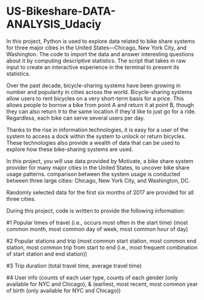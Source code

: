 # US-Bikeshare-DATA-ANALYSIS_Udaciy
In this project, Python is used to explore data related to bike share systems for three major cities in the United States—Chicago, New York City, and Washington. 
The code to import the data and answer interesting questions about it by computing descriptive statistics. 
The script that takes in raw input to create an interactive experience in the terminal to present its statistics.

Over the past decade, bicycle-sharing systems have been growing in number and popularity in cities across the world. Bicycle-sharing systems allow users to rent bicycles on a very short-term basis for a price. This allows people to borrow a bike from point A and return it at point B, though they can also return it to the same location if they'd like to just go for a ride. Regardless, each bike can serve several users per day.

Thanks to the rise in information technologies, it is easy for a user of the system to access a dock within the system to unlock or return bicycles. These technologies also provide a wealth of data that can be used to explore how these bike-sharing systems are used.

In this project, you will use data provided by Motivate, a bike share system provider for many major cities in the United States, to uncover bike share usage patterns. comparison between the system usage is conducted between three large cities: Chicago, New York City, and Washington, DC.

Randomly selected data for the first six months of 2017 are provided for all three cities. 

During this project, code is written to provide the following information:

#1 Popular times of travel (i.e., occurs most often in the start time)
(most common month, 
most common day of week,
most common hour of day)

#2 Popular stations and trip
(most common start station,
most common end station,
most common trip from start to end (i.e., most frequent combination of start station and end station))

#3 Trip duration
(total travel time,
average travel time)

#4 User info
(counts of each user type,
counts of each gender (only available for NYC and Chicago),
& (earliest, most recent, most common year of birth (only available for NYC and Chicago))
